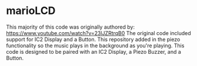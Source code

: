 # marioLCD

This majority of this code was originally authored by: https://www.youtube.com/watch?v=23lJZRtrqB0
The original code included support for IC2 Display and a Button. This repository added in the piezo functionality so the music plays in the background as you're playing.
This code is designed to be paired with an IC2 Display, a Piezo Buzzer, and a Button. 
